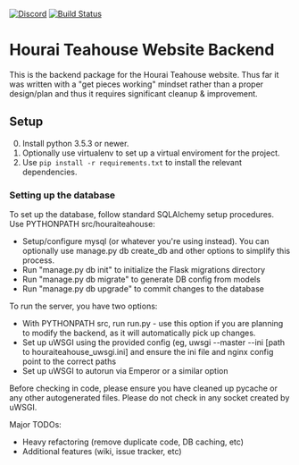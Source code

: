 [![Discord](https://discordapp.com/api/guilds/151219753434742784/widget.png)](https://discord.gg/VuZhs9V)
[![Build Status](https://travis-ci.org/HouraiTeahouse/houraiteahouse.net-backend.svg?branch=master)](https://travis-ci.org/HouraiTeahouse/houraiteahouse.net-backend)

# Hourai Teahouse Website Backend

This is the backend package for the Hourai Teahouse website.  Thus far it was written with a "get pieces working" mindset rather than a proper design/plan and thus it requires significant cleanup & improvement.

## Setup

0. Install python 3.5.3 or newer.
0. Optionally use virtualenv to set up a virtual enviroment for the project.
0. Use ``pip install -r requirements.txt`` to install the relevant dependencies.

### Setting up the database

To set up the database, follow standard SQLAlchemy setup procedures.  Use PYTHONPATH src/houraiteahouse:
* Setup/configure mysql (or whatever you're using instead).  You can optionally use manage.py db create_db and other options to simplify this process.
* Run "manage.py db init" to initialize the Flask migrations directory
* Run "manage.py db migrate" to generate DB config from models
* Run "manage.py db upgrade" to commit changes to the database

To run the server, you have two options:
* With PYTHONPATH src, run run.py - use this option if you are planning to modify the backend, as it will automatically pick up changes.
* Set up uWSGI using the provided config (eg, uwsgi --master --ini [path to houraiteahouse_uwsgi.ini] and ensure the ini file and nginx config point to the correct paths
* Set up uWSGI to autorun via Emperor or a similar option

Before checking in code, please ensure you have cleaned up pycache or any other autogenerated files.  Please do not check in any socket created by uWSGI.

Major TODOs:
* Heavy refactoring (remove duplicate code, DB caching, etc)
* Additional features (wiki, issue tracker, etc)
